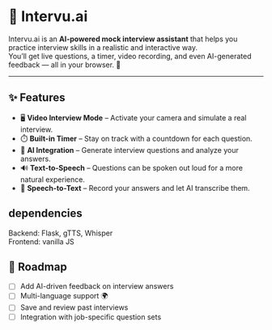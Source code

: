 # 🎥 Intervu.ai  

Intervu.ai is an **AI-powered mock interview assistant** that helps you practice interview skills in a realistic and interactive way.  
You’ll get live questions, a timer, video recording, and even AI-generated feedback — all in your browser. 🚀  

---

## ✨ Features  

- 🖥️ **Video Interview Mode** – Activate your camera and simulate a real interview.  
- ⏱️ **Built-in Timer** – Stay on track with a countdown for each question.  
- 🧠 **AI Integration** – Generate interview questions and analyze your answers.  
- 🔊 **Text-to-Speech** – Questions can be spoken out loud for a more natural experience.
- 🎤 **Speech-to-Text** – Record your answers and let AI transcribe them.


## dependencies  
Backend: Flask, gTTS, Whisper  
Frontend: vanilla JS

## 🌱 Roadmap  

- [ ] Add AI-driven feedback on interview answers  
- [ ] Multi-language support 🌍  
- [ ] Save and review past interviews  
- [ ] Integration with job-specific question sets